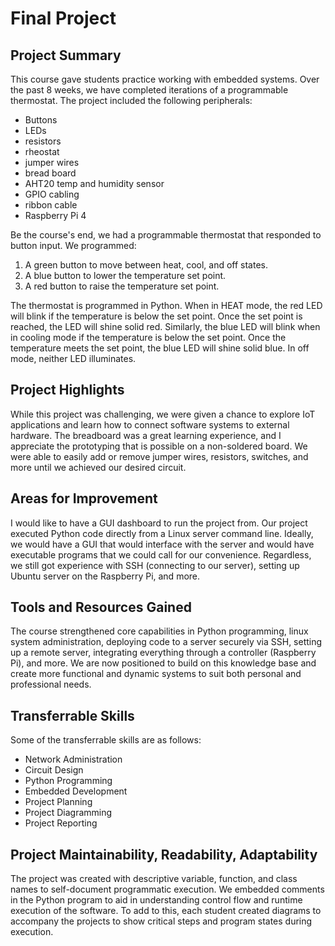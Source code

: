 # Final Project

## Project Summary
This course gave students practice working with embedded systems. Over the past 8 weeks, we have completed iterations of a programmable thermostat. The project included the following peripherals:
- Buttons
- LEDs
- resistors
- rheostat
- jumper wires
- bread board
- AHT20 temp and humidity sensor
- GPIO cabling
- ribbon cable
- Raspberry Pi 4

Be the course's end, we had a programmable thermostat that responded to button input. We programmed:
1. A green button to move between heat, cool, and off states. 
2. A blue button to lower the temperature set point.
3. A red button to raise the temperature set point.

The thermostat is programmed in Python. When in HEAT mode, the red LED will blink if the temperature is below the set point. Once the set point is reached, the LED will shine solid red. Similarly, the blue LED will blink when in cooling mode if the temperature is below the set point. Once the temperature meets the set point, the blue LED will shine solid blue. In off mode, neither LED illuminates.

## Project Highlights
While this project was challenging, we were given a chance to explore IoT applications and learn how to connect software systems to external hardware. The breadboard was a great learning experience, and I appreciate the prototyping that is possible on a non-soldered board. We were able to easily add or remove jumper wires, resistors, switches, and more until we achieved our desired circuit.

## Areas for Improvement
I would like to have a GUI dashboard to run the project from. Our project executed Python code directly from a Linux server command line. Ideally, we would have a GUI that would interface with the server and would have executable programs that we could call for our convenience. Regardless, we still got experience with SSH (connecting to our server), setting up Ubuntu server on the Raspberry Pi, and more.

## Tools and Resources Gained
The course strengthened core capabilities in Python programming, linux system administration, deploying code to a server securely via SSH, setting up a remote server, integrating everything through a controller (Raspberry Pi), and more. We are now positioned to build on this knowledge base and create more functional and dynamic systems to suit both personal and professional needs. 

## Transferrable Skills
Some of the transferrable skills are as follows:
- Network Administration
- Circuit Design
- Python Programming
- Embedded Development
- Project Planning
- Project Diagramming
- Project Reporting

## Project Maintainability, Readability, Adaptability
The project was created with descriptive variable, function, and class names to self-document programmatic execution. We embedded comments in the Python program to aid in understanding control flow and runtime execution of the software. To add to this, each student created diagrams to accompany the projects to show critical steps and program states during execution.
